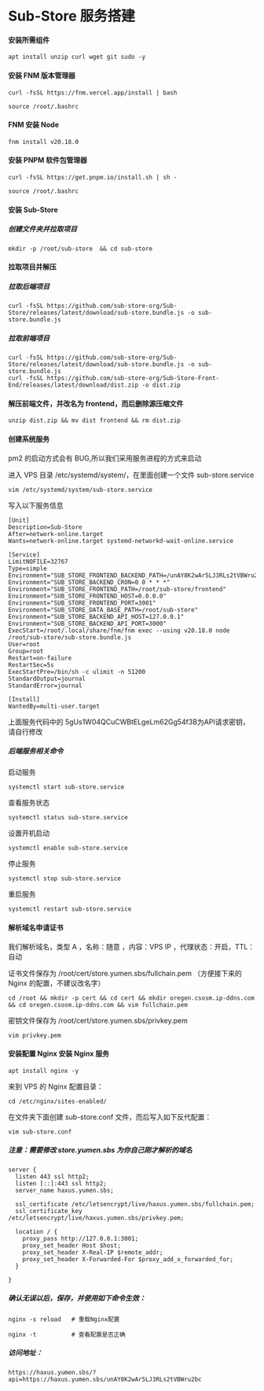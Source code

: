 

# Sub-Store 服务搭建

#### 安装所需组件

```
apt install unzip curl wget git sudo -y
```



#### 安装 FNM 版本管理器

```
curl -fsSL https://fnm.vercel.app/install | bash
```

```
source /root/.bashrc
```




#### FNM 安装 Node

```
fnm install v20.18.0
```



#### 安装 PNPM 软件包管理器

```
curl -fsSL https://get.pnpm.io/install.sh | sh -
```

```
source /root/.bashrc
```




#### 安装 Sub-Store

##### 创建文件夹并拉取项目

```
mkdir -p /root/sub-store  && cd sub-store
```



#### 拉取项目并解压

##### 拉取后端项目
```
curl -fsSL https://github.com/sub-store-org/Sub-Store/releases/latest/download/sub-store.bundle.js -o sub-store.bundle.js
```



##### 拉取前端项目
```
curl -fsSL https://github.com/sub-store-org/Sub-Store/releases/latest/download/sub-store.bundle.js -o sub-store.bundle.js
curl -fsSL https://github.com/sub-store-org/Sub-Store-Front-End/releases/latest/download/dist.zip -o dist.zip
```



#### 解压前端文件，并改名为 frontend，而后删除源压缩文件

```
unzip dist.zip && mv dist frontend && rm dist.zip
```



#### 创建系统服务

pm2 的启动方式会有 BUG,所以我们采用服务进程的方式来启动

进入 VPS 目录 /etc/systemd/system/，在里面创建一个文件 sub-store.service

```
vim /etc/systemd/system/sub-store.service
```

写入以下服务信息

```
[Unit]
Description=Sub-Store
After=network-online.target
Wants=network-online.target systemd-networkd-wait-online.service
 
[Service]
LimitNOFILE=32767
Type=simple
Environment="SUB_STORE_FRONTEND_BACKEND_PATH=/unAY8K2wAr5LJ3RLs2tVBWru2bc"
Environment="SUB_STORE_BACKEND_CRON=0 0 * * *"
Environment="SUB_STORE_FRONTEND_PATH=/root/sub-store/frontend"
Environment="SUB_STORE_FRONTEND_HOST=0.0.0.0"
Environment="SUB_STORE_FRONTEND_PORT=3001"
Environment="SUB_STORE_DATA_BASE_PATH=/root/sub-store"
Environment="SUB_STORE_BACKEND_API_HOST=127.0.0.1"
Environment="SUB_STORE_BACKEND_API_PORT=3000"
ExecStart=/root/.local/share/fnm/fnm exec --using v20.18.0 node /root/sub-store/sub-store.bundle.js
User=root
Group=root
Restart=on-failure
RestartSec=5s
ExecStartPre=/bin/sh -c ulimit -n 51200
StandardOutput=journal
StandardError=journal
 
[Install]
WantedBy=multi-user.target

```

上面服务代码中的 5gUs1W04QCuCWBtELgeLm62Gg54f3B为API请求密钥，请自行修改

##### 后端服务相关命令

启动服务

```
systemctl start sub-store.service
```

查看服务状态

```
systemctl status sub-store.service
```

设置开机启动

```
systemctl enable sub-store.service
```

停止服务

```
systemctl stop sub-store.service
```

重启服务

```
systemctl restart sub-store.service
```



#### 解析域名申请证书

我们解析域名，类型 A ，名称：随意 ，内容：VPS IP ，代理状态：开启，TTL：自动

证书文件保存为 /root/cert/store.yumen.sbs/fullchain.pem （方便接下来的 Nginx 的配置，不建议改名字）

```
cd /root && mkdir -p cert && cd cert && mkdir oregen.csosm.ip-ddns.com && cd oregen.csosm.ip-ddns.com && vim fullchain.pem
```

密钥文件保存为 /root/cert/store.yumen.sbs/privkey.pem

```
vim privkey.pem
```



#### 安装配置 Nginx 安装 Nginx 服务

```
apt install nginx -y
```

来到 VPS 的 Nginx 配置目录：

```
cd /etc/nginx/sites-enabled/
```

在文件夹下面创建 sub-store.conf 文件，而后写入如下反代配置：

```
vim sub-store.conf
```



##### 注意：需要修改 store.yumen.sbs 为你自己刚才解析的域名

```
server {
  listen 443 ssl http2;
  listen [::]:443 ssl http2;
  server_name haxus.yumen.sbs;
 
  ssl_certificate /etc/letsencrypt/live/haxus.yumen.sbs/fullchain.pem;
  ssl_certificate_key /etc/letsencrypt/live/haxus.yumen.sbs/privkey.pem;
 
  location / {
    proxy_pass http://127.0.0.1:3001;
    proxy_set_header Host $host;
    proxy_set_header X-Real-IP $remote_addr;
    proxy_set_header X-Forwarded-For $proxy_add_x_forwarded_for;
  }
 
}
```



##### 确认无误以后，保存，并使用如下命令生效：

```
nginx -s reload   # 重载Nginx配置

nginx -t          # 查看配置是否正确
```



##### 访问地址：

```
https://haxus.yumen.sbs/?api=https://haxus.yumen.sbs/unAY8K2wAr5LJ3RLs2tVBWru2bc
```







